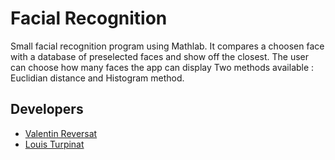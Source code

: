 # Facial Recognition
Small facial recognition program using Mathlab. It compares a choosen face with a database of preselected faces and show off the closest.
The user can choose how many faces the app can display
Two methods available : Euclidian distance and Histogram method.

## Developers

+ [Valentin Reversat](https://github.com/vareversat)
+ [Louis Turpinat](https://github.com/lturpinat)
